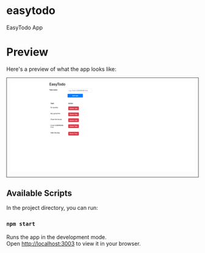 # easytodo
EasyTodo App

# Preview

Here's a preview of what the app looks like:

<div style="border: 1px solid #444; padding: 10px;">
  <img src="./assets/easytodo_screenshot.png" alt="EasyTodo Screenshot" />
</div>


## Available Scripts

In the project directory, you can run:

### `npm start`

Runs the app in the development mode.\
Open [http://localhost:3003](http://localhost:3003) to view it in your browser.
